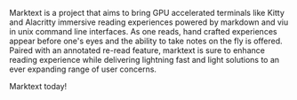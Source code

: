 Marktext is a project that aims to bring GPU accelerated terminals like Kitty and Alacritty immersive reading experiences powered by markdown and viu in unix command line interfaces. As one reads, hand crafted experiences appear before one's eyes and the ability to take notes on the fly is offered. Paired with an annotated re-read feature, marktext is sure to enhance reading experience while delivering lightning fast and light solutions to an ever expanding range of user concerns.  

Marktext today!

